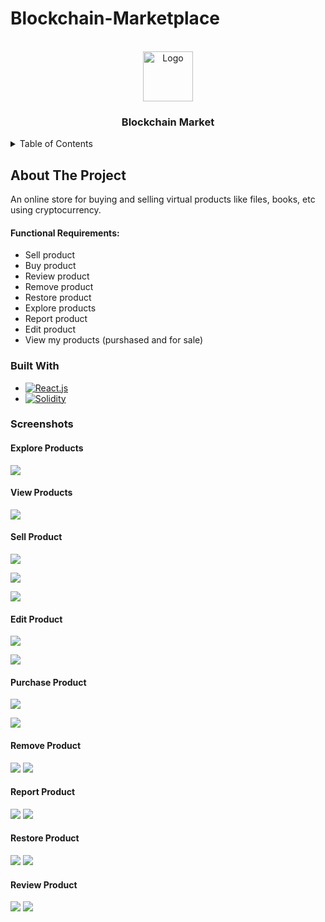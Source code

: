 # Blockchain-Marketplace






<!-- PROJECT LOGO -->
<br />
<div align="center">
  <a href="https://github.com/carolha2">
    <img src=https://icons.veryicon.com/png/o/business/work-circle/cryptocurrencies-market.png alt="Logo" width="80" height="80">
  </a>

  <h3 align="center">Blockchain Market</h3>

</div>


<!-- TABLE OF CONTENTS -->
<details>
  <summary>Table of Contents</summary>
  <ol>
    <li>
      <a href="#about-the-project">About The Project</a>
      <ul>
        <li><a href="#functional-requirements">Functional Requirements</a></li>
      </ul>
    </li>
    <li>
      <a href="#built-with">Built With</a>
    </li>
    <li><a href="#screenshots">Screenshots</a></li>
  </ol>
</details>



<!-- ABOUT THE PROJECT -->
## About The Project

An online store for buying and selling virtual products like files, books, etc using cryptocurrency.  

#### Functional Requirements:
  * Sell product
  * Buy product
  * Review product
  * Remove product
  * Restore product
  * Explore products
  * Report product
  * Edit product
  * View my products (purshased and for sale)
  






<!-- BUILT WITH -->
### Built With


* [![React.js][React.js]][React-url]
* [![Solidity][Solidity.com]][Solidity-url]


<!-- SCREENSHOTS -->

### Screenshots

#### Explore Products

![](/images/explore%20products.png)

#### View Products

![](/images/view%20products.png)

#### Sell Product

![](/images/sell%20product.png)

![](/images/create%20product.png)

![](/images/created%20product.png)

#### Edit Product

![](/images/edit%20product.png)

![](/images/edited%20product.png)

#### Purchase Product

![](/images/purchase%20product.png)

![](/images/purchased%20product.png)

#### Remove Product

![](/images/remove%20product.png)
![](/images/removed%20product.png)

#### Report Product

![](/images/report%20product.png)
![](/images/reported%20product.png)

#### Restore Product

![](/images/restore%20product.png)
![](/images/restored%20product.png)

#### Review Product

![](/images/review%20product.png)
![](/images/reviewed%20product.png)







<!-- MARKDOWN LINKS & IMAGES -->
<!-- https://www.markdownguide.org/basic-syntax/#reference-style-links -->
[React.js]: https://img.shields.io/badge/React.js-20232A?style=for-the-badge&logo=react&logoColor=61DAFB
[React-url]: https://reactjs.org/
[Solidity-url]: https://www.solidity.io/
[Solidity.com]: https://img.shields.io/badge/Solidity-f9f9f9?style=for-the-badge&logo=solidity&logoColor=black
